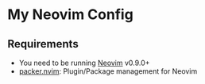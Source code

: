 # My Neovim Config



## Requirements
- You need to be running [Neovim](https://neovim.io/) v0.9.0+
- [packer.nvim](https://github.com/wbthomason/packer.nvim): Plugin/Package management for Neovim



